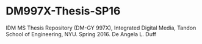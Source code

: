 # DM997X-Thesis-SP16
IDM MS Thesis Repository (DM-GY 997X), Integrated Digital Media, Tandon School of Engineering, NYU. Spring 2016. De Angela L. Duff